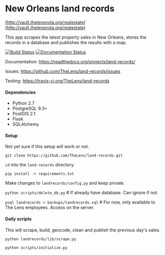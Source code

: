 # New Orleans land records

[http://vault.thelensnola.org/realestate](http://vault.thelensnola.org/realestate)

This app scrapes the latest property sales in New Orleans, stores the records in a database and publishes the results with a map.

[![Build Status](https://travis-ci.org/TheLens/land-records.svg?branch=master)](https://travis-ci.org/TheLens/land-records) [![Documentation Status](https://readthedocs.org/projects/land-records/badge/?version=latest)](https://readthedocs.org/projects/land-records/?badge=latest)

Documentation: https://readthedocs.org/projects/land-records/

Issues: https://github.com/TheLens/land-records/issues

Testing: https://travis-ci.org/TheLens/land-records

#### Dependencies

* Python 2.7
* PostgreSQL 9.3+
* PostGIS 2.1
* Flask
* SQLAlchemy

#### Setup

Not yet sure if this setup will work or not.

`git clone https://github.com/TheLens/land-records.git`

`cd` into the `land-records` directory.

`pip install -r requirements.txt`

Make changes to `landrecords/config.py` and keep private.

`python scripts/delete_db.py`  # If already have database. Can ignore if not.

`psql landrecords < backups/landrecords.sql`  # For now, only available to The
Lens employees. Access on the server.

#### Daily scripts

This will scrape, build, geocode, clean and publish the previous day's sales. 

`python landrecords/lib/scrape.py`

`python scripts/initialize.py`
